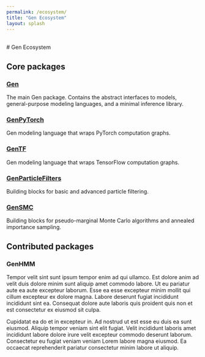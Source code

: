 ```yaml
---
permalink: /ecosystem/
title: "Gen Ecosystem"
layout: splash
---
```


<br>
# Gen Ecosystem

## Core packages

### [Gen](https://github.com/probcomp/Gen.jl)
The main Gen package.
Contains the abstract interfaces to models, general-purpose modeling languages, and a minimal inference library.

### [GenPyTorch](https://github.com/probcomp/GenPyTorch.jl)
Gen modeling language that wraps PyTorch computation graphs.

### [GenTF](https://github.com/probcomp/GenTF)
Gen modeling language that wraps TensorFlow computation graphs.

### [GenParticleFilters](https://github.com/probcomp/GenParticleFilters.jl)
Building blocks for basic and advanced particle filtering.

### [GenSMC](https://github.com/probcomp/GenSMC)
Building blocks for pseudo-marginal Monte Carlo algorithms and annealed importance sampling.

## Contributed packages

### GenHMM

Tempor velit sint sunt ipsum tempor enim ad qui ullamco. Est dolore anim ad velit duis dolore minim sunt aliquip amet commodo labore. Ut eu pariatur aute ea aute excepteur laborum. Esse ea esse excepteur minim mollit qui cillum excepteur ex dolore magna. Labore deserunt fugiat incididunt incididunt sint ea. Consequat dolore aute laboris quis proident quis non et est consectetur ex eiusmod sit culpa.

Cupidatat ea do et in excepteur in. Ad nostrud ut est esse eu duis ea sunt eiusmod. Aliquip tempor veniam sint elit fugiat. Velit incididunt laboris amet incididunt labore dolore irure velit excepteur commodo deserunt laborum. Consectetur eu fugiat veniam veniam Lorem labore magna eiusmod. Ea occaecat reprehenderit pariatur consectetur minim labore ut aliquip.
